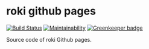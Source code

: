 # roki github pages

[![Build Status](https://travis-ci.org/falgon/roki.svg?branch=develop)](https://travis-ci.org/falgon/roki)
[![Maintainability](https://api.codeclimate.com/v1/badges/8a2a1775abe2a36c9df8/maintainability)](https://codeclimate.com/github/falgon/roki/maintainability) [![Greenkeeper badge](https://badges.greenkeeper.io/falgon/roki.svg)](https://greenkeeper.io/)

Source code of roki Github pages.
